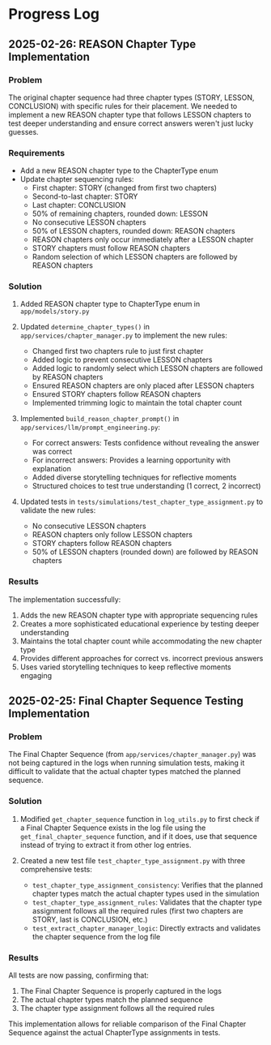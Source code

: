 # Progress Log

## 2025-02-26: REASON Chapter Type Implementation

### Problem
The original chapter sequence had three chapter types (STORY, LESSON, CONCLUSION) with specific rules for their placement. We needed to implement a new REASON chapter type that follows LESSON chapters to test deeper understanding and ensure correct answers weren't just lucky guesses.

### Requirements
- Add a new REASON chapter type to the ChapterType enum
- Update chapter sequencing rules:
  - First chapter: STORY (changed from first two chapters)
  - Second-to-last chapter: STORY
  - Last chapter: CONCLUSION
  - 50% of remaining chapters, rounded down: LESSON
  - No consecutive LESSON chapters
  - 50% of LESSON chapters, rounded down: REASON chapters
  - REASON chapters only occur immediately after a LESSON chapter
  - STORY chapters must follow REASON chapters
  - Random selection of which LESSON chapters are followed by REASON chapters

### Solution
1. Added REASON chapter type to ChapterType enum in `app/models/story.py`
2. Updated `determine_chapter_types()` in `app/services/chapter_manager.py` to implement the new rules:
   - Changed first two chapters rule to just first chapter
   - Added logic to prevent consecutive LESSON chapters
   - Added logic to randomly select which LESSON chapters are followed by REASON chapters
   - Ensured REASON chapters are only placed after LESSON chapters
   - Ensured STORY chapters follow REASON chapters
   - Implemented trimming logic to maintain the total chapter count

3. Implemented `build_reason_chapter_prompt()` in `app/services/llm/prompt_engineering.py`:
   - For correct answers: Tests confidence without revealing the answer was correct
   - For incorrect answers: Provides a learning opportunity with explanation
   - Added diverse storytelling techniques for reflective moments
   - Structured choices to test true understanding (1 correct, 2 incorrect)

4. Updated tests in `tests/simulations/test_chapter_type_assignment.py` to validate the new rules:
   - No consecutive LESSON chapters
   - REASON chapters only follow LESSON chapters
   - STORY chapters follow REASON chapters
   - 50% of LESSON chapters (rounded down) are followed by REASON chapters

### Results
The implementation successfully:
1. Adds the new REASON chapter type with appropriate sequencing rules
2. Creates a more sophisticated educational experience by testing deeper understanding
3. Maintains the total chapter count while accommodating the new chapter type
4. Provides different approaches for correct vs. incorrect previous answers
5. Uses varied storytelling techniques to keep reflective moments engaging

## 2025-02-25: Final Chapter Sequence Testing Implementation

### Problem
The Final Chapter Sequence (from `app/services/chapter_manager.py`) was not being captured in the logs when running simulation tests, making it difficult to validate that the actual chapter types matched the planned sequence.

### Solution
1. Modified `get_chapter_sequence` function in `log_utils.py` to first check if a Final Chapter Sequence exists in the log file using the `get_final_chapter_sequence` function, and if it does, use that sequence instead of trying to extract it from other log entries.

2. Created a new test file `test_chapter_type_assignment.py` with three comprehensive tests:
   - `test_chapter_type_assignment_consistency`: Verifies that the planned chapter types match the actual chapter types used in the simulation
   - `test_chapter_type_assignment_rules`: Validates that the chapter type assignment follows all the required rules (first two chapters are STORY, last is CONCLUSION, etc.)
   - `test_extract_chapter_manager_logic`: Directly extracts and validates the chapter sequence from the log file

### Results
All tests are now passing, confirming that:
1. The Final Chapter Sequence is properly captured in the logs
2. The actual chapter types match the planned sequence
3. The chapter type assignment follows all the required rules

This implementation allows for reliable comparison of the Final Chapter Sequence against the actual ChapterType assignments in tests.
